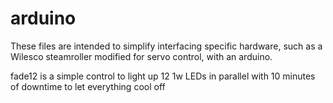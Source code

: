 # arduino

These files are intended to simplify interfacing specific hardware, such as a Wilesco steamroller modified for servo control, with an arduino.

fade12 is a simple control to light up 12 1w LEDs in parallel with 10 minutes of downtime to let everything cool off
